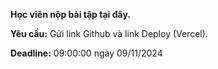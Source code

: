 **Học viên nộp bài tập tại đây.**

**Yêu cầu:** Gửi link Github và link Deploy (Vercel).

**Deadline:** 09:00:00 ngày 09/11/2024